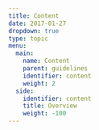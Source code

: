 ```yaml
---
title: Content
date: 2017-01-27
dropdown: true
type: topic
menu:
  main:
    name: Content
    parent: guidelines
    identifier: content
    weight: 2
  side:
    identifier: content
    title: Overview
    weight: -100
---
```


